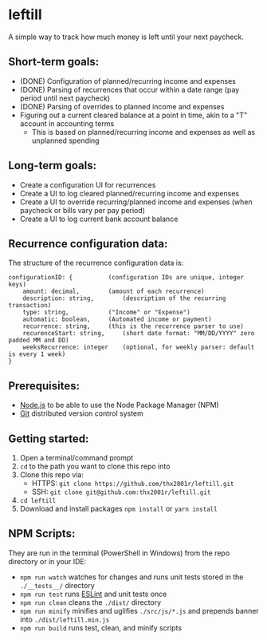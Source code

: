 # leftill
A simple way to track how much money is left until your next paycheck.

## Short-term goals:
* (DONE) Configuration of planned/recurring income and expenses
* (DONE) Parsing of recurrences that occur within a date range (pay period until next paycheck)
* (DONE) Parsing of overrides to planned income and expenses
* Figuring out a current cleared balance at a point in time, akin to a "T" account in accounting terms
  * This is based on planned/recurring income and expenses as well as unplanned spending

## Long-term goals:
* Create a configuration UI for recurrences
* Create a UI to log cleared planned/recurring income and expenses
* Create a UI to override recurring/planned income and expenses (when paycheck or bills vary per pay period)
* Create a UI to log current bank account balance

## Recurrence configuration data:
The structure of the recurrence configuration data is:

	configurationID: {			(configuration IDs are unique, integer keys)
		amount: decimal,		(amount of each recurrence)
		description: string,		(description of the recurring transaction)
		type: string,			("Income" or "Expense")
		automatic: boolean,		(Automated income or payment)
		recurrence: string,		(this is the recurrence parser to use)
		recurenceStart: string,		(short date format: "MM/DD/YYYY" zero padded MM and DD)
		weeksRecurrence: integer	(optional, for weekly parser: default is every 1 week)
	}

## Prerequisites:
* [Node.js](https://nodejs.org/) to be able to use the Node Package Manager (NPM)
* [Git](https://git-scm.com/) distributed version control system

## Getting started:
1. Open a terminal/command prompt
2. `cd` to the path you want to clone this repo into
3. Clone this repo via:
    * HTTPS: `git clone https://github.com/thx2001r/leftill.git`
    * SSH: `git clone git@github.com:thx2001r/leftill.git`
4. `cd leftill`
5. Download and install packages `npm install` or `yarn install`

## NPM Scripts:
They are run in the terminal (PowerShell in Windows) from the repo directory or in your IDE:
*  `npm run watch` watches for changes and runs unit tests stored in the `./__tests__/` directory
*  `npm run test` runs [ESLint](https://eslint.org/) and unit tests once
*  `npm run clean` cleans the `./dist/` directory
*  `npm run minify` minifies and uglifies `./src/js/*.js` and prepends banner into `./dist/leftill.min.js`
*  `npm run build` runs test, clean, and minify scripts